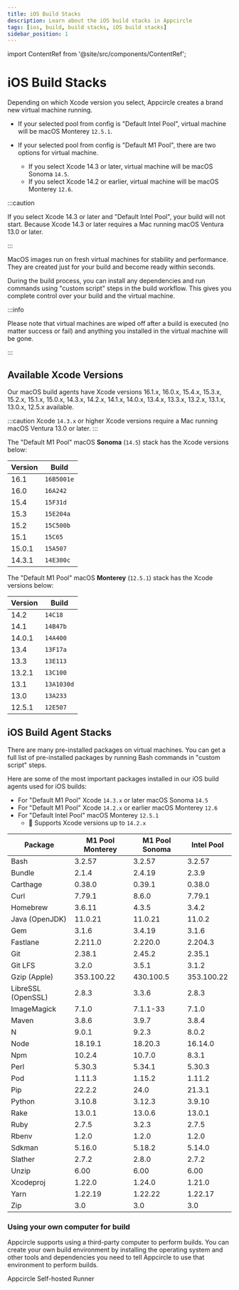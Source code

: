 ```yaml
---
title: iOS Build Stacks
description: Learn about the iOS build stacks in Appcircle
tags: [ios, build, build stacks, iOS build stacks]
sidebar_position: 1
---
```


import ContentRef from '@site/src/components/ContentRef';

# iOS Build Stacks

Depending on which Xcode version you select, Appcircle creates a brand new virtual machine running.

- If your selected pool from config is "Default Intel Pool", virtual machine will be macOS Monterey `12.5.1`.

- If your selected pool from config is "Default M1 Pool", there are two options for virtual machine.
  - If you select Xcode 14.3 or later, virtual machine will be macOS Sonoma `14.5`.
  - If you select Xcode 14.2 or earlier, virtual machine will be macOS Monterey `12.6`.

:::caution

If you select Xcode 14.3 or later and "Default Intel Pool", your build will not start. Because Xcode 14.3 or later requires a Mac running macOS Ventura 13.0 or later.

:::

MacOS images run on fresh virtual machines for stability and performance. They are created just for your build and become ready within seconds.

During the build process, you can install any dependencies and run commands using "custom script" steps in the build workflow. This gives you complete control over your build and the virtual machine.

:::info

Please note that virtual machines are wiped off after a build is executed (no matter success or fail) and anything you installed in the virtual machine will be gone.

:::

## Available Xcode Versions

Our macOS build agents have Xcode versions 16.1.x, 16.0.x, 15.4.x, 15.3.x, 15.2.x, 15.1.x, 15.0.x, 14.3.x, 14.2.x, 14.1.x, 14.0.x, 13.4.x, 13.3.x, 13.2.x, 13.1.x, 13.0.x, 12.5.x available.

:::caution
Xcode `14.3.x` or higher Xcode versions require a Mac running macOS Ventura 13.0 or later.
:::

The "Default M1 Pool" macOS **Sonoma** (`14.5`) stack has the Xcode versions below:

| Version | Build |
| ------- | ----- |
| 16.1 | `16B5001e` |
| 16.0 | `16A242` |
| 15.4 | `15F31d` |
| 15.3 | `15E204a` |
| 15.2 | `15C500b` |
| 15.1 | `15C65` |
| 15.0.1 | `15A507` |
| 14.3.1 | `14E300c` |

The "Default M1 Pool" macOS **Monterey** (`12.5.1`) stack has the Xcode versions below:

| Version | Build |
| ------- | ----- |
| 14.2 | `14C18` |
| 14.1 | `14B47b` |
| 14.0.1 | `14A400` |
| 13.4 | `13F17a` |
| 13.3 | `13E113` |
| 13.2.1 | `13C100` |
| 13.1 | `13A1030d` |
| 13.0 | `13A233` |
| 12.5.1 | `12E507` |

## iOS Build Agent Stacks

There are many pre-installed packages on virtual machines. You can get a full list of pre-installed packages by running Bash commands in "custom script" steps.

Here are some of the most important packages installed in our iOS build agents used for iOS builds:

- For "Default M1 Pool" Xcode `14.3.x` or later macOS Sonoma `14.5`
- For "Default M1 Pool" Xcode `14.2.x` or earlier macOS Monterey `12.6`
- For "Default Intel Pool" macOS Monterey `12.5.1`
  - :memo: Supports Xcode versions up to `14.2.x`

| Package            | M1 Pool Monterey | M1 Pool Sonoma | Intel Pool |
| ------------------ | ---------------- | -------------- | ---------- |
| Bash               | 3.2.57           | 3.2.57         | 3.2.57     |
| Bundle             | 2.1.4            | 2.4.19         | 2.3.9      |
| Carthage           | 0.38.0           | 0.39.1         | 0.38.0     |
| Curl               | 7.79.1           | 8.6.0          | 7.79.1     |
| Homebrew           | 3.6.11           | 4.3.5          | 3.4.2      |
| Java (OpenJDK)     | 11.0.21          | 11.0.21        | 11.0.2     |
| Gem                | 3.1.6            | 3.4.19         | 3.1.6      |
| Fastlane           | 2.211.0          | 2.220.0        | 2.204.3    |
| Git                | 2.38.1           | 2.45.2         | 2.35.1     |
| Git LFS            | 3.2.0            | 3.5.1          | 3.1.2      |
| Gzip (Apple)       | 353.100.22       | 430.100.5      | 353.100.22 |
| LibreSSL (OpenSSL) | 2.8.3            | 3.3.6          | 2.8.3      |
| ImageMagick        | 7.1.0            | 7.1.1-33       | 7.1.0      |
| Maven              | 3.8.6            | 3.9.7          | 3.8.4      |
| N                  | 9.0.1            | 9.2.3          | 8.0.2      |
| Node               | 18.19.1          | 18.20.3        | 16.14.0    |
| Npm                | 10.2.4           | 10.7.0         | 8.3.1      |
| Perl               | 5.30.3           | 5.34.1         | 5.30.3     |
| Pod                | 1.11.3           | 1.15.2         | 1.11.2     |
| Pip                | 22.2.2           | 24.0           | 21.3.1     |
| Python             | 3.10.8           | 3.12.3         | 3.9.10     |
| Rake               | 13.0.1           | 13.0.6         | 13.0.1     |
| Ruby               | 2.7.5            | 3.2.3          | 2.7.5      |
| Rbenv              | 1.2.0            | 1.2.0          | 1.2.0      |
| Sdkman             | 5.16.0           | 5.18.2         | 5.14.0     |
| Slather            | 2.7.2            | 2.8.0          | 2.7.2      |
| Unzip              | 6.00             | 6.00           | 6.00       |
| Xcodeproj          | 1.22.0           | 1.24.0         | 1.21.0     |
| Yarn               | 1.22.19          | 1.22.22        | 1.22.17    |
| Zip                | 3.0              | 3.0            | 3.0        |

### Using your own computer for build

Appcircle supports using a third-party computer to perform builds. You can create your own build environment by installing the operating system and other tools and dependencies you need to tell Appcircle to use that environment to perform builds.

<ContentRef url="/self-hosted-appcircle/self-hosted-runner">
Appcircle Self-hosted Runner
</ContentRef>
